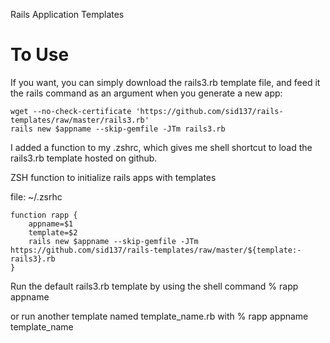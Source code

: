 
Rails Application Templates

# To Use

If you want, you can simply download the rails3.rb template file, and feed it
the rails command as an argument when you generate a new app:

    wget --no-check-certificate 'https://github.com/sid137/rails-templates/raw/master/rails3.rb'
    rails new $appname --skip-gemfile -JTm rails3.rb 


I added a function to my .zshrc, which gives me shell shortcut to load the rails3.rb template hosted on
github.  

ZSH function to initialize rails apps with templates

file: ~/.zsrhc

    function rapp {
        appname=$1
        template=$2
        rails new $appname --skip-gemfile -JTm https://github.com/sid137/rails-templates/raw/master/${template:-rails3}.rb 
    }


Run the default rails3.rb template by using the shell command
    %  rapp appname


or  run another template named template_name.rb  with
    % rapp appname template_name

